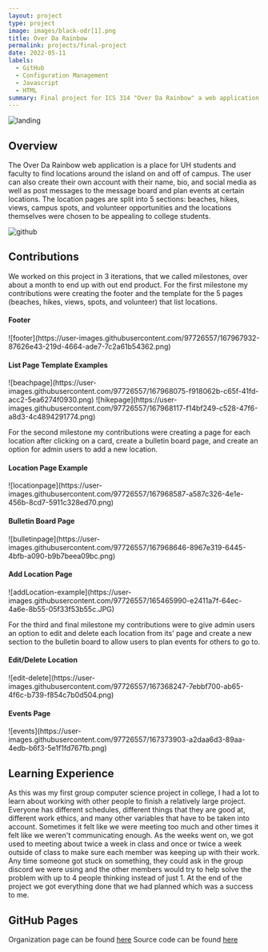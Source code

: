 ```yaml
---
layout: project
type: project
image: images/black-odr[1].png
title: Over Da Rainbow
permalink: projects/final-project
date: 2022-05-11
labels:
  - GitHub
  - Configuration Management
  - Javascript
  - HTML
summary: Final project for ICS 314 "Over Da Rainbow" a web application to find spots around the island for University of Hawaii community members.
---
```


![landing](https://user-images.githubusercontent.com/97726557/167963860-47b11123-994c-4eb8-832e-1b722575978e.png)
<h2>Overview</h2>
The Over Da Rainbow web application is a place for UH students and faculty to find locations around the island on and off of campus. The user can also create their own account with their name, bio, and social media as well as post messages to the message board and plan events at certain locations. The location pages are split into 5 sections: beaches, hikes, views, campus spots, and volunteer opportunities and the locations themselves were chosen to be appealing to college students.

![github](https://user-images.githubusercontent.com/97726557/167963755-7cd42dbd-e967-4d8b-bda4-b81855f1eeba.png)
<h2>Contributions</h2>
We worked on this project in 3 iterations, that we called milestones, over about a month to end up with out end product. For the first milestone my contributions were creating the footer and the template for the 5 pages (beaches, hikes, views, spots, and volunteer) that list locations.
<h4>Footer</h4>
![footer](https://user-images.githubusercontent.com/97726557/167967932-87626e43-219d-4664-ade7-7c2a61b54362.png)

<h4>List Page Template Examples</h4>
![beachpage](https://user-images.githubusercontent.com/97726557/167968075-f918062b-c65f-41fd-acc2-5ea6274f0930.png)
![hikepage](https://user-images.githubusercontent.com/97726557/167968117-f14bf249-c528-47f6-a8d3-4c4894291774.png)


For the second milestone my contributions were creating a page for each location after clicking on a card, create a bulletin board page, and create an option for admin users to add a new location.
<h4>Location Page Example</h4>
![locationpage](https://user-images.githubusercontent.com/97726557/167968587-a587c326-4e1e-456b-8cd7-5911c328ed70.png)
<h4>Bulletin Board Page</h4>
![bulletinpage](https://user-images.githubusercontent.com/97726557/167968646-8967e319-6445-4bfb-a090-b9b7beea09bc.png)
<h4>Add Location Page</h4>
![addLocation-example](https://user-images.githubusercontent.com/97726557/165465990-e2411a7f-64ec-4a6e-8b55-05f33f53b55c.JPG)


For the third and final milestone my contributions were to give admin users an option to edit and delete each location from its' page and create a new section to the bulletin board to allow users to plan events for others to go to.
<h4>Edit/Delete Location</h4>
![edit-delete](https://user-images.githubusercontent.com/97726557/167368247-7ebbf700-ab65-4f6c-b739-f854c7b0d504.png)
<h4>Events Page</h4>
![events](https://user-images.githubusercontent.com/97726557/167373903-a2daa6d3-89aa-4edb-b6f3-5e1f1fd767fb.png)

<h2>Learning Experience</h2>
As this was my first group computer science project in college, I had a lot to learn about working with other people to finish a relatively large project. Everyone has different schedules, different things that they are good at, different work ethics, and many other variables that have to be taken into account. Sometimes it felt like we were meeting too much and other times it felt like we weren't communicating enough. As the weeks went on, we got used to meeting about twice a week in class and once or twice a week outside of class to make sure each member was keeping up with their work. Any time someone got stuck on something, they could ask in the group discord we were using and the other members would try to help solve the problem with up to 4 people thinking instead of just 1. At the end of the project we got everything done that we had planned which was a success to me.

<h2>GitHub Pages</h2>
Organization page can be found <a href=over-da-rainbow.github.io>here</a>
Source code can be found <a href=https://github.com/over-da-rainbow/over-da-rainbow>here</a>
